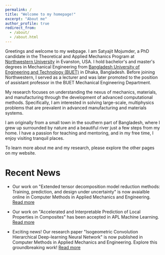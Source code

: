 ```yaml
---
permalink: /
title: "Welcome to my homepage!"
excerpt: "About me"
author_profile: true
redirect_from: 
  - /about/
  - /about.html
---
```

Greetings and welcome to my webpage. I am Satyajit Mojumder, a PhD candidate in the Theoretical and Applied Mechanics Program at [Northwestern University](https://www.northwestern.edu/) in Evanston, USA. I hold bachelor's and master's degrees in Mechanical Engineering from [Bangladesh University of Engineering and Technology (BUET)](https://www.buet.ac.bd/web/) in Dhaka, Bangladesh. Before joining Northwestern, I served as a lecturer and was later promoted to the position of assistant professor in the BUET Mechanical Engineering Department. 

My research focuses on understanding the nexus of mechanics, materials, and manufacturing through the development of advanced computational methods. Specifically, I am interested in solving large-scale, multiphysics problems that are prevalent in advanced manufacturing and materials systems. 

I am originally from a small town in the southern part of Bangladesh, where I grew up surrounded by nature and a beautiful river just a few steps from my home. I have a passion for teaching and mentoring, and in my free time, I enjoy visiting tranquil places.

To learn more about me and my research, please explore the other pages on my website.

Recent News
======
- Our work on "Extended tensor decomposition model reduction methods: Training, prediction, and design under uncertainty" is now avaialble online in Computer Methods in Applied Mechanics and Engineering. [Read more](https://authors.elsevier.com/c/1i2M6AQEJ1KyQ)

- Our work on "Accelerated and Interpretable Prediction of Local Properties in Composites" has been accepted in APL Machine Learning. [Read more](https://pubs.aip.org/aip/aml/article/1/3/036112/2911650)

- Exciting news! Our research paper "Isogeometric Convolution Hierarchical Deep-learning Neural Network" is now published in Computer Methods in Applied Mechanics and Engineering. Explore this groundbreaking work! [Read more](https://www.sciencedirect.com/science/article/pii/S0045782523004802)
